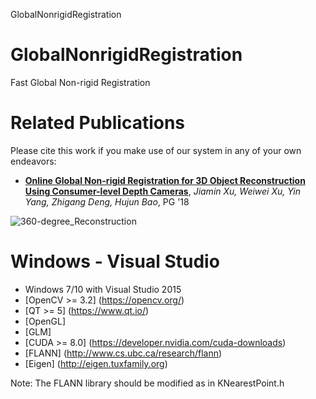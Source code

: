 GlobalNonrigidRegistration

# GlobalNonrigidRegistration #

Fast Global Non-rigid Registration

# Related Publications #
Please cite this work if you make use of our system in any of your own endeavors:

* **[Online Global Non-rigid Registration for 3D Object Reconstruction Using Consumer-level Depth Cameras]()**, *Jiamin Xu, Weiwei Xu, Yin Yang, Zhigang Deng, Hujun Bao*, PG '18

![360-degree_Reconstruction](https://imgchr.com/i/VCIZVJ)

# Windows - Visual Studio #
* Windows 7/10 with Visual Studio 2015
* [OpenCV >= 3.2] (https://opencv.org/)
* [QT >= 5] (https://www.qt.io/)
* [OpenGL]
* [GLM]
* [CUDA >= 8.0] (https://developer.nvidia.com/cuda-downloads)
* [FLANN] (http://www.cs.ubc.ca/research/flann)
* [Eigen] (http://eigen.tuxfamily.org)

Note: The FLANN library should be modified as in KNearestPoint.h


